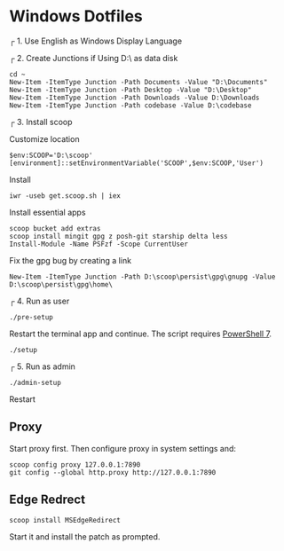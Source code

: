 # Windows Dotfiles

┌ 1. Use English as Windows Display Language

┌ 2. Create Junctions if Using D:\ as data disk

```
cd ~
New-Item -ItemType Junction -Path Documents -Value "D:\Documents"
New-Item -ItemType Junction -Path Desktop -Value "D:\Desktop"
New-Item -ItemType Junction -Path Downloads -Value D:\Downloads
New-Item -ItemType Junction -Path codebase -Value D:\codebase
```

┌ 3. Install scoop

Customize location

```
$env:SCOOP='D:\scoop'
[environment]::setEnvironmentVariable('SCOOP',$env:SCOOP,'User')
```

Install

```
iwr -useb get.scoop.sh | iex
```

Install essential apps

```
scoop bucket add extras
scoop install mingit gpg z posh-git starship delta less
Install-Module -Name PSFzf -Scope CurrentUser
```

Fix the gpg bug by creating a link

```
New-Item -ItemType Junction -Path D:\scoop\persist\gpg\gnupg -Value D:\scoop\persist\gpg\home\
```

┌ 4. Run as user

```
./pre-setup
```

Restart the terminal app and continue. The script requires [PowerShell 7](https://github.com/PowerShell/PowerShell/releases).

```
./setup
```

┌ 5. Run as admin

```
./admin-setup
```

Restart

## Proxy

Start proxy first. Then configure proxy in system settings and:

```
scoop config proxy 127.0.0.1:7890
git config --global http.proxy http://127.0.0.1:7890
```

## Edge Redrect

```
scoop install MSEdgeRedirect
```

Start it and install the patch as prompted.
